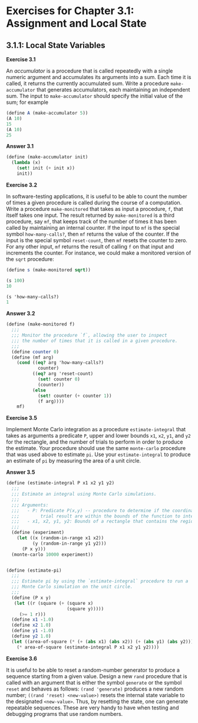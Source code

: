 # Exercises for Chapter 3.1: Assignment and Local State

## 3.1.1: Local State Variables

**Exercise 3.1**

An *accumulator* is a procedure that is called repeatedly with a single numeric
argument and accumulates its arguments into a sum. Each time it is called, it
returns the currently accumulated sum. Write a procedure `make-accumulator` that
generates accumulators, each maintaining an independent sum. The input to
`make-accumulator` should specify the initial value of the sum; for example

```scheme
(define A (make-accumulator 5))
(A 10)
15
(A 10)
25
```

**Answer 3.1**

```scheme
(define (make-accumulator init)
  (lambda (x)
    (set! init (+ init x))
    init))
```

**Exercise 3.2**

In software-testing applications, it is useful to be able to count the number of
times a given procedure is called during the course of a computation. Write
a procedure `make-monitored` that takes as input a procedure, `f`, that itself takes
one input. The result returned by `make-monitored` is a third procedure, say `mf`,
that keeps track of the number of times it has been called by maintaining an
internal counter. If the input to `mf` is the special symbol `how-many-calls?`, then
`mf` returns the value of the counter. If the input is the special symbol
`reset-count`, then `mf` resets the counter to zero. For any other input, `mf` returns
the result of calling `f` on that input and increments the counter. For instance,
we could make a monitored version of the `sqrt` procedure:

```scheme
(define s (make-monitored sqrt))

(s 100)
10

(s 'how-many-calls?)
1
```

**Answer 3.2**

```scheme
(define (make-monitored f)
  ;;;
  ;;; Monitor the procedure `f`, allowing the user to inspect
  ;;; the number of times that it is called in a given procedure.
  ;;;
  (define counter 0)
  (define (mf arg)
    (cond ((eq? arg 'how-many-calls?)
            counter)
          ((eq? arg 'reset-count)
            (set! counter 0)
            (counter))
          (else
            (set! counter (+ counter 1))
            (f arg))))
    mf)
```

**Exercise 3.5**

Implement Monte Carlo integration as a procedure `estimate-integral` that takes as
arguments a predicate `P`, upper and lower bounds `x1`, `x2`, `y1`, and `y2` for the
rectangle, and the number of trials to perform in order to produce the estimate.
Your procedure should use the same `monte-carlo` procedure that was used above to
estimate `pi`. Use your `estimate-integral` to produce an estimate of `pi` by measuring the
area of a unit circle.

**Answer 3.5**

```scheme
(define (estimate-integral P x1 x2 y1 y2)
  ;;;
  ;;; Estimate an integral using Monte Carlo simulations.
  ;;;
  ;;; Arguments:
  ;;;   - P: Predicate P(x,y) -- procedure to determine if the coordinates of a
  ;;;        trial result are within the bounds of the function to integrate
  ;;;   - x1, x2, y1, y2: Bounds of a rectangle that contains the region in question
  ;;;
  (define (experiment)
    (let ((x (random-in-range x1 x2))
          (y (random-in-range y1 y2)))
      (P x y)))
  (monte-carlo 10000 experiment))


(define (estimate-pi)
  ;;;
  ;;; Estimate pi by using the `estimate-integral` procedure to run a
  ;;; Monte Carlo simulation on the unit circle.
  ;;;
  (define (P x y)
   (let ((r (square (+ (square x)
                       (square y)))))
     (>= 1 r)))
  (define x1 -1.0)
  (define x2 1.0)
  (define y1 -1.0)
  (define y2 1.0)
  (let ((area-of-square (* (+ (abs x1) (abs x2)) (+ (abs y1) (abs y2)))))
    (* area-of-square (estimate-integral P x1 x2 y1 y2))))
```

**Exercise 3.6**

It is useful to be able to reset a random-number generator to produce a sequence
starting from a given value. Design a new `rand` procedure that is called with an
argument that is either the symbol `generate` or the symbol `reset` and behaves as
follows: `(rand 'generate)` produces a new random number; `((rand 'reset)
<new-value>)` resets the internal state variable to the designated `<new-value>`.
Thus, by resetting the state, one can generate repeatable sequences. These are
very handy to have when testing and debugging programs that use random numbers.
